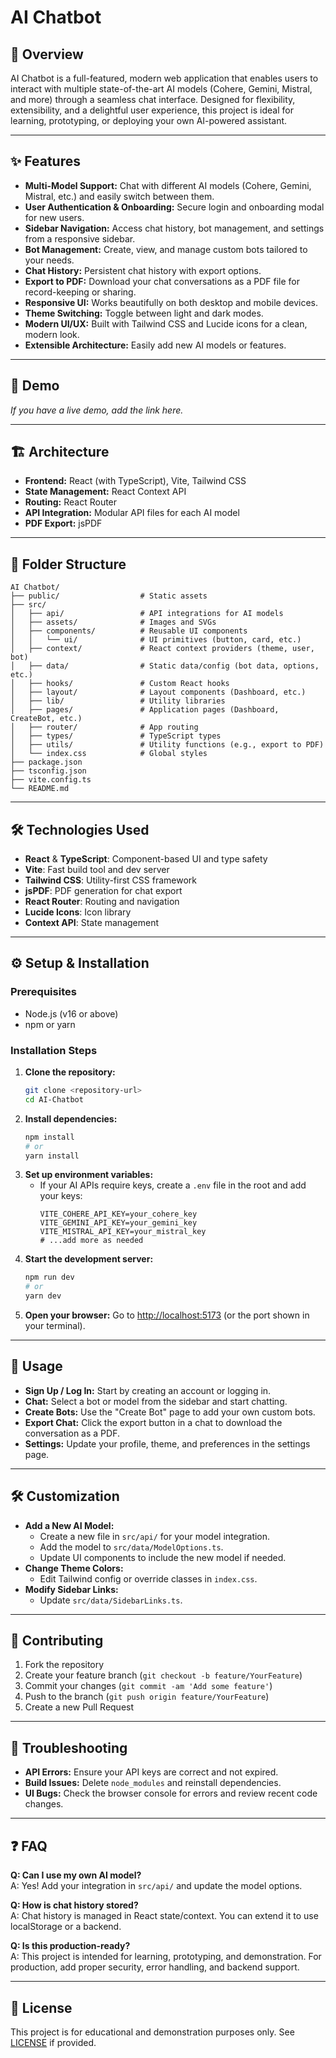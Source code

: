 # AI Chatbot

## 🧠 Overview
AI Chatbot is a full-featured, modern web application that enables users to interact with multiple state-of-the-art AI models (Cohere, Gemini, Mistral, and more) through a seamless chat interface. Designed for flexibility, extensibility, and a delightful user experience, this project is ideal for learning, prototyping, or deploying your own AI-powered assistant.

---

## ✨ Features
- **Multi-Model Support:** Chat with different AI models (Cohere, Gemini, Mistral, etc.) and easily switch between them.
- **User Authentication & Onboarding:** Secure login and onboarding modal for new users.
- **Sidebar Navigation:** Access chat history, bot management, and settings from a responsive sidebar.
- **Bot Management:** Create, view, and manage custom bots tailored to your needs.
- **Chat History:** Persistent chat history with export options.
- **Export to PDF:** Download your chat conversations as a PDF file for record-keeping or sharing.
- **Responsive UI:** Works beautifully on both desktop and mobile devices.
- **Theme Switching:** Toggle between light and dark modes.
- **Modern UI/UX:** Built with Tailwind CSS and Lucide icons for a clean, modern look.
- **Extensible Architecture:** Easily add new AI models or features.

---

## 🚀 Demo
*If you have a live demo, add the link here.*

---

## 🏗️ Architecture
- **Frontend:** React (with TypeScript), Vite, Tailwind CSS
- **State Management:** React Context API
- **Routing:** React Router
- **API Integration:** Modular API files for each AI model
- **PDF Export:** jsPDF

---

## 📁 Folder Structure
```
AI Chatbot/
├── public/                  # Static assets
├── src/
│   ├── api/                 # API integrations for AI models
│   ├── assets/              # Images and SVGs
│   ├── components/          # Reusable UI components
│   │   └── ui/              # UI primitives (button, card, etc.)
│   ├── context/             # React context providers (theme, user, bot)
│   ├── data/                # Static data/config (bot data, options, etc.)
│   ├── hooks/               # Custom React hooks
│   ├── layout/              # Layout components (Dashboard, etc.)
│   ├── lib/                 # Utility libraries
│   ├── pages/               # Application pages (Dashboard, CreateBot, etc.)
│   ├── router/              # App routing
│   ├── types/               # TypeScript types
│   ├── utils/               # Utility functions (e.g., export to PDF)
│   └── index.css            # Global styles
├── package.json
├── tsconfig.json
├── vite.config.ts
└── README.md
```

---

## 🛠️ Technologies Used
- **React** & **TypeScript**: Component-based UI and type safety
- **Vite**: Fast build tool and dev server
- **Tailwind CSS**: Utility-first CSS framework
- **jsPDF**: PDF generation for chat export
- **React Router**: Routing and navigation
- **Lucide Icons**: Icon library
- **Context API**: State management

---

## ⚙️ Setup & Installation

### Prerequisites
- Node.js (v16 or above)
- npm or yarn

### Installation Steps
1. **Clone the repository:**
   ```bash
   git clone <repository-url>
   cd AI-Chatbot
   ```
2. **Install dependencies:**
   ```bash
   npm install
   # or
   yarn install
   ```
3. **Set up environment variables:**
   - If your AI APIs require keys, create a `.env` file in the root and add your keys:
     ```env
     VITE_COHERE_API_KEY=your_cohere_key
     VITE_GEMINI_API_KEY=your_gemini_key
     VITE_MISTRAL_API_KEY=your_mistral_key
     # ...add more as needed
     ```
4. **Start the development server:**
   ```bash
   npm run dev
   # or
   yarn dev
   ```
5. **Open your browser:**
   Go to [http://localhost:5173](http://localhost:5173) (or the port shown in your terminal).

---

## 🧩 Usage
- **Sign Up / Log In:** Start by creating an account or logging in.
- **Chat:** Select a bot or model from the sidebar and start chatting.
- **Create Bots:** Use the "Create Bot" page to add your own custom bots.
- **Export Chat:** Click the export button in a chat to download the conversation as a PDF.
- **Settings:** Update your profile, theme, and preferences in the settings page.

---

## 🛠️ Customization
- **Add a New AI Model:**
  - Create a new file in `src/api/` for your model integration.
  - Add the model to `src/data/ModelOptions.ts`.
  - Update UI components to include the new model if needed.
- **Change Theme Colors:**
  - Edit Tailwind config or override classes in `index.css`.
- **Modify Sidebar Links:**
  - Update `src/data/SidebarLinks.ts`.

---

## 🤝 Contributing
1. Fork the repository
2. Create your feature branch (`git checkout -b feature/YourFeature`)
3. Commit your changes (`git commit -am 'Add some feature'`)
4. Push to the branch (`git push origin feature/YourFeature`)
5. Create a new Pull Request

---

## 🐞 Troubleshooting
- **API Errors:** Ensure your API keys are correct and not expired.
- **Build Issues:** Delete `node_modules` and reinstall dependencies.
- **UI Bugs:** Check the browser console for errors and review recent code changes.

---

## ❓ FAQ
**Q: Can I use my own AI model?**  
A: Yes! Add your integration in `src/api/` and update the model options.

**Q: How is chat history stored?**  
A: Chat history is managed in React state/context. You can extend it to use localStorage or a backend.

**Q: Is this production-ready?**  
A: This project is intended for learning, prototyping, and demonstration. For production, add proper security, error handling, and backend support.

---

## 📄 License
This project is for educational and demonstration purposes only. See [LICENSE](LICENSE) if provided.
